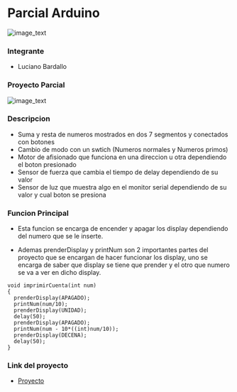 <h1> Parcial Arduino </h1>

![image_text](https://github.com/LucianoBardallo/Parcial-Arguino/blob/main/img/ArduinoTinkercad.jpg?raw=true)

<h3> Integrante </h3>

- Luciano Bardallo

<h3> Proyecto Parcial </h3>

![image_text](https://github.com/LucianoBardallo/Parcial-Arguino/blob/main/img/Parcial%20Arduino%20PT3.png?raw=true)

<h3> Descripcion </h3>

- Suma y resta de numeros mostrados en dos 7 segmentos y conectados con botones
- Cambio de modo con un swtich (Numeros normales y Numeros primos)
- Motor de afisionado que funciona en una direccion u otra dependiendo el boton presionado
- Sensor de fuerza que cambia el tiempo de delay dependiendo de su valor
- Sensor de luz que muestra algo en el monitor serial dependiendo de su valor y cual boton se presiona
 

<h3> Funcion Principal </h3>

- Esta funcion se encarga de encender y apagar los display dependiendo del numero que se le inserte.

- Ademas prenderDisplay y printNum son 2 importantes partes del proyecto que se encargan de hacer funcionar los display, uno se encarga de saber que display se tiene que prender y el otro que numero se va a ver en dicho display.

````
void imprimirCuenta(int num)
{
  prenderDisplay(APAGADO);
  printNum(num/10);
  prenderDisplay(UNIDAD);
  delay(50);
  prenderDisplay(APAGADO);
  printNum(num - 10*((int)num/10));
  prenderDisplay(DECENA);
  delay(50);
}

````

<h3> Link del proyecto </h3>

-  [Proyecto](https://www.tinkercad.com/things/2krpvcpMDTp-parcial-arduino-pt3/editel?returnTo=%2Fdashboard%3Ftype%3Dcircuits%26collection%3Ddesigns&sharecode=_vNSzYql4ZAnRe9fWm14ci_250Q3tIYyi8gOyxexC3g)
